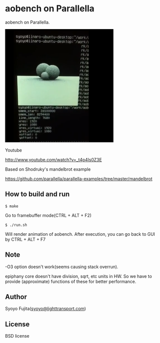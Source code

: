 # aobench on Parallella

aobench on Parallella.

![aobench](https://github.com/syoyo/aobench-parallella/blob/master/img/aobench_parallella.png?raw=true)

Youtube

http://www.youtube.com/watch?v=_t4p4Is0Z3E

Based on Shodruky's mandelbrot example

https://github.com/parallella/parallella-examples/tree/master/mandelbrot

## How to build and run

    $ make

Go to framebuffer mode(CTRL + ALT + F2)

    $ ./run.sh

Will render animation of aobench. 
After execution, you can go back to GUI by CTRL + ALT + F7

## Note

-O3 option doesn't work(seems causing stack overrun).

epiphany core doesn't have division, sqrt, etc units in HW. So we have to provide (approximate) functions of these for better performance.

## Author

Syoyo Fujita(syoyo@lighttransport.com)

## License

BSD license

